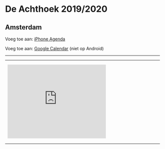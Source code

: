 # De Achthoek 2019/2020 
## Amsterdam

Voeg toe aan: <a href="webcal://kaiminglee.github.io/schoolkalender/achthoek20192020_nl.ics">iPhone Agenda</a>

Voeg toe aan: <a href="https://calendar.google.com/calendar?cid=bnN0M3YxNm1xcnVxYjZoNTE1N2I0cHVsbzhAZ3JvdXAuY2FsZW5kYXIuZ29vZ2xlLmNvbQ">Google Calendar</a> (niet op Android)


---
---

  <iframe frameborder="0" scrolling="no" width="320" height="240" frameborder="0" scrolling="no"
  src="https://calendar.google.com/calendar/embed?height=480&amp;wkst=2&amp;bgcolor=%23ffffff&amp;ctz=Europe%2FAmsterdam&amp;src=teemjo4gdont94jfu5a4nk9n0q5i9n4l%40import.calendar.google.com&amp;title=De%20Achthoek%202019%2F2020&amp;showPrint=0&amp;showCalendars=0&amp;showTz=0&amp;showTabs=1&amp;hl=nl&amp;mode=MONTH">

---
---

<div style="overflow: hidden; padding-top: 75%;position: relative;">
  <iframe style="border: 0;height: 100%;left: 0;position: absolute;top: 0;width: 100%;" frameborder="0" scrolling="no"
  src="https://calendar.google.com/calendar/embed?height=480&amp;wkst=2&amp;bgcolor=%23ffffff&amp;ctz=Europe%2FAmsterdam&amp;src=teemjo4gdont94jfu5a4nk9n0q5i9n4l%40import.calendar.google.com&amp;title=De%20Achthoek%202019%2F2020&amp;showPrint=0&amp;showCalendars=0&amp;showTz=0&amp;showTabs=1&amp;hl=nl&amp;mode=MONTH"></iframe>
</div>

---


